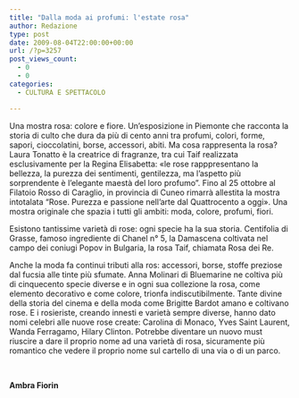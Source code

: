 ```yaml
---
title: "Dalla moda ai profumi: l'estate rosa"
author: Redazione
type: post
date: 2009-08-04T22:00:00+00:00
url: /?p=3257
post_views_count:
  - 0
  - 0
categories:
  - CULTURA E SPETTACOLO

---
```

Una mostra rosa: colore e fiore. Un&#8217;esposizione in Piemonte che racconta la storia di culto che dura da pi&ugrave; di cento anni tra profumi, colori, forme, sapori, cioccolatini, borse, accessori, abiti. Ma cosa rappresenta la rosa? Laura Tonatto &egrave; la creatrice di fragranze, tra cui Taif realizzata esclusivamente per la Regina Elisabetta: &laquo;le rose rapppresentano la bellezza, la purezza dei sentimenti, gentilezza, ma l&rsquo;aspetto pi&ugrave; sorprendente &egrave; l&rsquo;elegante maest&agrave; del loro profumo&rdquo;. Fino al 25 ottobre al Filatoio Rosso di Caraglio, in provincia di Cuneo rimarr&agrave; allestita la mostra intotalata &ldquo;Rose. Purezza e passione nell&rsquo;arte dal Quattrocento a oggi&raquo;. Una mostra originale che spazia i tutti gli ambiti: moda, colore, profumi, fiori.

Esistono tantissime variet&agrave; di rose: ogni specie ha la sua storia. Centifolia di Grasse, famoso ingrediente di Chanel n&deg; 5, la Damascena coltivata nel campo dei coniugi Popov in Bulgaria, la rosa Taif, chiamata Rosa dei Re.

Anche la moda fa continui tributi alla ros: accessori, borse, stoffe preziose dal fucsia alle tinte pi&ugrave; sfumate. Anna Molinari di Bluemarine ne coltiva pi&ugrave; di cinquecento specie diverse e in ogni sua collezione la rosa, come elemento decorativo e come colore, trionfa indiscutibilmente. Tante divine della storia del cinema e della moda come Brigitte Bardot amano e coltivano rose. E i rosieriste, creando innesti e variet&agrave; sempre diverse, hanno dato nomi celebri alle nuove rose create: Carolina di Monaco, Yves Saint Laurent, Wanda Ferragamo, Hilary Clinton. Potrebbe diventare un nuovo must riuscire a dare il proprio nome ad una variet&agrave; di rosa, sicuramente pi&ugrave; romantico che vedere il proprio nome sul cartello di una via o di un parco.

&nbsp;

**Ambra Fiorin** 

&nbsp;